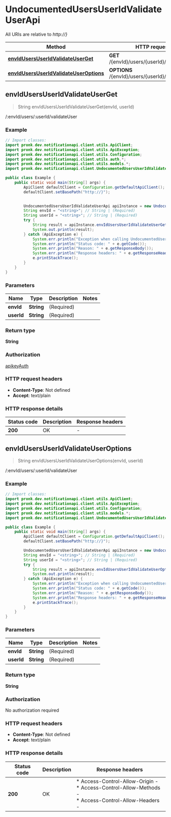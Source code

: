 # UndocumentedUsersUserIdValidateUserApi

All URIs are relative to *http://}*

| Method | HTTP request | Description |
|------------- | ------------- | -------------|
| [**envIdUsersUserIdValidateUserGet**](UndocumentedUsersUserIdValidateUserApi.md#envIdUsersUserIdValidateUserGet) | **GET** /{envId}/users/{userId}/validateUser | /:envId/users/:userId/validateUser |
| [**envIdUsersUserIdValidateUserOptions**](UndocumentedUsersUserIdValidateUserApi.md#envIdUsersUserIdValidateUserOptions) | **OPTIONS** /{envId}/users/{userId}/validateUser | /:envId/users/:userId/validateUser |



## envIdUsersUserIdValidateUserGet

> String envIdUsersUserIdValidateUserGet(envId, userId)

/:envId/users/:userId/validateUser

### Example

```java
// Import classes:
import pronk.dev.notificationapi.client.utils.ApiClient;
import pronk.dev.notificationapi.client.utils.ApiException;
import pronk.dev.notificationapi.client.utils.Configuration;
import pronk.dev.notificationapi.client.utils.auth.*;
import pronk.dev.notificationapi.client.utils.models.*;
import pronk.dev.notificationapi.client.UndocumentedUsersUserIdValidateUserApi;

public class Example {
    public static void main(String[] args) {
        ApiClient defaultClient = Configuration.getDefaultApiClient();
        defaultClient.setBasePath("http://}");
        

        UndocumentedUsersUserIdValidateUserApi apiInstance = new UndocumentedUsersUserIdValidateUserApi(defaultClient);
        String envId = "<string>"; // String | (Required) 
        String userId = "<string>"; // String | (Required) 
        try {
            String result = apiInstance.envIdUsersUserIdValidateUserGet(envId, userId);
            System.out.println(result);
        } catch (ApiException e) {
            System.err.println("Exception when calling UndocumentedUsersUserIdValidateUserApi#envIdUsersUserIdValidateUserGet");
            System.err.println("Status code: " + e.getCode());
            System.err.println("Reason: " + e.getResponseBody());
            System.err.println("Response headers: " + e.getResponseHeaders());
            e.printStackTrace();
        }
    }
}
```

### Parameters


| Name | Type | Description  | Notes |
|------------- | ------------- | ------------- | -------------|
| **envId** | **String**| (Required)  | |
| **userId** | **String**| (Required)  | |

### Return type

**String**

### Authorization

[apikeyAuth](../README.md#apikeyAuth)

### HTTP request headers

- **Content-Type**: Not defined
- **Accept**: text/plain


### HTTP response details
| Status code | Description | Response headers |
|-------------|-------------|------------------|
| **200** | OK |  -  |


## envIdUsersUserIdValidateUserOptions

> String envIdUsersUserIdValidateUserOptions(envId, userId)

/:envId/users/:userId/validateUser

### Example

```java
// Import classes:
import pronk.dev.notificationapi.client.utils.ApiClient;
import pronk.dev.notificationapi.client.utils.ApiException;
import pronk.dev.notificationapi.client.utils.Configuration;
import pronk.dev.notificationapi.client.utils.models.*;
import pronk.dev.notificationapi.client.UndocumentedUsersUserIdValidateUserApi;

public class Example {
    public static void main(String[] args) {
        ApiClient defaultClient = Configuration.getDefaultApiClient();
        defaultClient.setBasePath("http://}");

        UndocumentedUsersUserIdValidateUserApi apiInstance = new UndocumentedUsersUserIdValidateUserApi(defaultClient);
        String envId = "<string>"; // String | (Required) 
        String userId = "<string>"; // String | (Required) 
        try {
            String result = apiInstance.envIdUsersUserIdValidateUserOptions(envId, userId);
            System.out.println(result);
        } catch (ApiException e) {
            System.err.println("Exception when calling UndocumentedUsersUserIdValidateUserApi#envIdUsersUserIdValidateUserOptions");
            System.err.println("Status code: " + e.getCode());
            System.err.println("Reason: " + e.getResponseBody());
            System.err.println("Response headers: " + e.getResponseHeaders());
            e.printStackTrace();
        }
    }
}
```

### Parameters


| Name | Type | Description  | Notes |
|------------- | ------------- | ------------- | -------------|
| **envId** | **String**| (Required)  | |
| **userId** | **String**| (Required)  | |

### Return type

**String**

### Authorization

No authorization required

### HTTP request headers

- **Content-Type**: Not defined
- **Accept**: text/plain


### HTTP response details
| Status code | Description | Response headers |
|-------------|-------------|------------------|
| **200** | OK |  * Access-Control-Allow-Origin -  <br>  * Access-Control-Allow-Methods -  <br>  * Access-Control-Allow-Headers -  <br>  |

